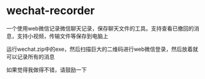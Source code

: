 # wechat-recorder
一个使用web微信记录微信聊天记录，保存聊天文件的工具。支持查看已撤回的消息，支持小视频，传输文件等保存到电脑上

运行wechat.zip中的exe，然后扫描巨大的二维码进行web微信登录，然后放着就可以记录所有的消息

如果觉得我做得不错，请鼓励一下
